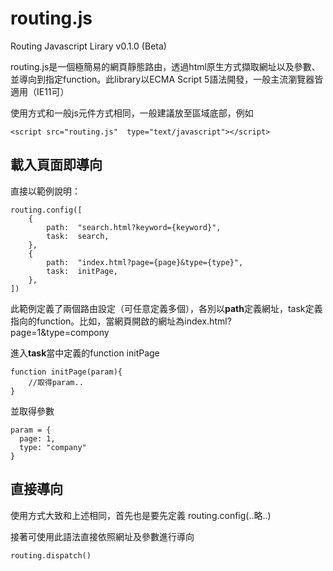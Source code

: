 # routing.js
Routing Javascript Lirary v0.1.0 (Beta)

routing.js是一個極簡易的網頁靜態路由，透過html原生方式擷取網址以及參數、並導向到指定function。此library以ECMA Script 5語法開發，一般主流瀏覽器皆適用（IE11可）

使用方式和一般js元件方式相同，一般建議放至<body>區域底部，例如

    <script src="routing.js"  type="text/javascript"></script>

## 載入頁面即導向

直接以範例說明：

    routing.config([
	    {
		    path:  "search.html?keyword={keyword}",
		    task:  search,
	    },
	    {
		    path:  "index.html?page={page}&type={type}",
		    task:  initPage,
	    },
    ])

此範例定義了兩個路由設定（可任意定義多個），各別以**path**定義網址，task定義指向的function。比如，當網頁開啟的網址為index.html?page=1&type=compony

進入**task**當中定義的function initPage

    function initPage(param){
    	//取得param..
    }

並取得參數

    param = {
      page: 1,
      type: "company"
    }

## 直接導向

使用方式大致和上述相同，首先也是要先定義 routing.config(..略..)

接著可使用此語法直接依照網址及參數進行導向

    routing.dispatch()

